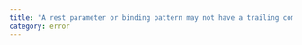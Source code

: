 ```yaml
---
title: "A rest parameter or binding pattern may not have a trailing comma."
category: error
---
```

